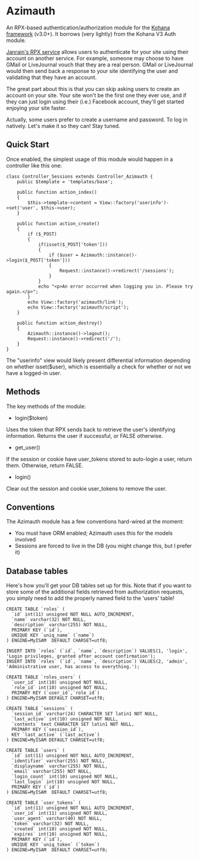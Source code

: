 # Azimauth

An RPX-based authentication/authorization module for the [Kohana framework](http://kohanaphp.com/) (v3.0+). It borrows (very lightly) from the Kohana V3 Auth module.

[Janrain's RPX service](https://rpxnow.com/) allows users to authenticate for your site using their account on another service. For example, someone may choose to have GMail or LiveJournal vouch that they are a real person. GMail or LiveJournal would then send back a response to your site identifying the user and validating that they have an account.

The great part about this is that you can skip asking users to create an account on your site. Your site won't be the first one they ever use, and if they can just login using their (i.e.) Facebook account, they'll get started enjoying your site faster.

Actually, some users prefer to create a username and password. To log in natively. Let's make it so they can! Stay tuned.

## Quick Start

Once enabled, the simplest usage of this module would happen in a controller like this one:

    class Controller_Sessions extends Controller_Azimauth {
    	public $template = 'templates/base';

		public function action_index()
		{
    		$this->template->content = View::factory('userinfo')->set('user', $this->user);
		}
	
		public function action_create()
		{
	        if ($_POST)
	        {
	            if(isset($_POST['token']))
	            {
	                if ($user = Azimauth::instance()->login($_POST['token']))
	                {
	                    Request::instance()->redirect('/sessions');
	                }
	            }
	            echo "<p>An error occurred when logging you in. Please try again.</p>";
	        }
	        echo View::factory('azimauth/link');
	        echo View::factory('azimauth/script');
		}

		public function action_destroy()
		{
	        Azimauth::instance()->logout();
	        Request::instance()->redirect('/');
		}
    }

The "userinfo" view would likely present differential information depending on whether isset($user), which is essentially a check for whether or not we have a logged-in user.

## Methods

The key methods of the module:

* login($token)

Uses the token that RPX sends back to retrieve the user's identifying information. Returns the user if successful, or FALSE otherwise.

* get_user()

If the session or cookie have user_tokens stored to auto-login a user, return them. Otherwise, return FALSE.

* login()

Clear out the session and cookie user_tokens to remove the user.

## Conventions

The Azimauth module has a few conventions hard-wired at the moment:

* You must have ORM enabled; Azimauth uses this for the models involved
* Sessions are forced to live in the DB (you might change this, but I prefer it)

## Database tables

Here's how you'll get your DB tables set up for this. Note that if you want to store some of the additional fields retrieved from authorization requests, you simply need to add the properly named field to the 'users' table!

    CREATE TABLE `roles` (
      `id` int(11) unsigned NOT NULL AUTO_INCREMENT,
      `name` varchar(32) NOT NULL,
      `description` varchar(255) NOT NULL,
      PRIMARY KEY (`id`),
      UNIQUE KEY `uniq_name` (`name`)
    ) ENGINE=MyISAM  DEFAULT CHARSET=utf8;

    INSERT INTO `roles` (`id`, `name`, `description`) VALUES(1, 'login', 'Login privileges, granted after account confirmation');
    INSERT INTO `roles` (`id`, `name`, `description`) VALUES(2, 'admin', 'Administrative user, has access to everything.');

    CREATE TABLE `roles_users` (
      `user_id` int(10) unsigned NOT NULL,
      `role_id` int(10) unsigned NOT NULL,
      PRIMARY KEY (`user_id`,`role_id`)
    ) ENGINE=MyISAM DEFAULT CHARSET=utf8;

    CREATE TABLE `sessions` (
      `session_id` varchar(24) CHARACTER SET latin1 NOT NULL,
      `last_active` int(10) unsigned NOT NULL,
      `contents` text CHARACTER SET latin1 NOT NULL,
      PRIMARY KEY (`session_id`),
      KEY `last_active` (`last_active`)
    ) ENGINE=MyISAM DEFAULT CHARSET=utf8;

    CREATE TABLE `users` (
      `id` int(11) unsigned NOT NULL AUTO_INCREMENT,
      `identifier` varchar(255) NOT NULL,
      `displayname` varchar(255) NOT NULL,
      `email` varchar(255) NOT NULL,
      `login_count` int(10) unsigned NOT NULL,
      `last_login` int(10) unsigned NOT NULL,
      PRIMARY KEY (`id`)
    ) ENGINE=MyISAM  DEFAULT CHARSET=utf8;

    CREATE TABLE `user_tokens` (
      `id` int(11) unsigned NOT NULL AUTO_INCREMENT,
      `user_id` int(11) unsigned NOT NULL,
      `user_agent` varchar(40) NOT NULL,
      `token` varchar(32) NOT NULL,
      `created` int(10) unsigned NOT NULL,
      `expires` int(10) unsigned NOT NULL,
      PRIMARY KEY (`id`),
      UNIQUE KEY `uniq_token` (`token`)
    ) ENGINE=MyISAM  DEFAULT CHARSET=utf8;
